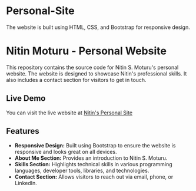 # Personal-Site
The website is built using HTML, CSS, and Bootstrap for responsive design.

# Nitin Moturu - Personal Website

This repository contains the source code for Nitin S. Moturu's personal website. The website is designed to showcase Nitin's professional skills. It also includes a contact section for visitors to get in touch.

## Live Demo
You can visit the live website at [Nitin's Personal Site ](https://nitinmoturu72.github.io/Personal-Site/)

## Features
- **Responsive Design:** Built using Bootstrap to ensure the website is responsive and looks great on all devices.
- **About Me Section:** Provides an introduction to Nitin S. Moturu.
- **Skills Section:** Highlights technical skills in various programming languages, developer tools, libraries, and technologies.
- **Contact Section:** Allows visitors to reach out via email, phone, or LinkedIn.
